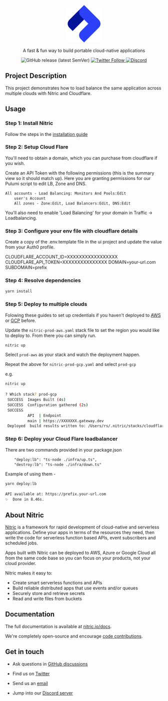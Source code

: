 <p align="center">
  <a href="https://nitric.io">
    <img src="https://raw.githubusercontent.com/nitrictech/nitric/main/docs/assets/nitric-logo.svg" width="120" alt="Nitric Logo"/>
  </a>
</p>

<p align="center">
  A fast & fun way to build portable cloud-native applications
</p>

<p align="center">
  <img alt="GitHub release (latest SemVer)" src="https://img.shields.io/github/v/release/nitrictech/nitric?sort=semver">
  <a href="https://twitter.com/nitric_io">
    <img alt="Twitter Follow" src="https://img.shields.io/twitter/follow/nitric_io?label=Follow&style=social">
  </a>
  <a href="https://nitric.io/chat"><img alt="Discord" src="https://img.shields.io/discord/955259353043173427?label=discord"></a>
</p>

## Project Description

This project demonstrates how to load balance the same application across multiple clouds with Nitric and Cloudflare.

## Usage

### Step 1: Install Nitric

Follow the steps in the [installation guide](https://nitric.io/docs/installation)

### Step 2: Setup Cloud Flare

You'll need to obtain a domain, which you can purchase from cloudflare if you wish.

Create an API Token with the following permissions (this is the summary view so it should match up). Here you are granting permissions for our Pulumi script to edit LB, Zone and DNS.

```
All accounts - Load Balancing: Monitors And Pools:Edit
    user's Account
    All zones - Zone:Edit, Load Balancers:Edit, DNS:Edit
```

You'll also need to enable 'Load Balancing' for your domain in Traffic -> Loadbalancing.

### Step 3: Configure your env file with cloudflare details

Create a copy of the .env.template file in the ui project and update the value from your Auth0 profile.

CLOUDFLARE_ACCOUNT_ID=XXXXXXXXXXXXXXXXX
CLOUDFLARE_API_TOKEN=XXXXXXXXXXXXXXX
DOMAIN=your-url.com
SUBDOMAIN=prefix

### Step 4: Resolve dependencies

```bash
yarn install
```

### Step 5: Deploy to multiple clouds

Folowing these guides to set up credentials if you haven't deployed to [AWS](https://nitric.io/docs/reference/providers/aws) or [GCP](https://nitric.io/docs/reference/providers/gcp) before.

Update the `nitric-prod-aws.yaml` stack file to set the region you would like to deploy to. From there you can simply run.

```bash
nitric up
```

Select `prod-aws` as your stack and watch the deployment happen.

Repeat the above for `nitric-prod-gcp.yaml` and select `prod-gcp`

e.g.

```bash
nitric up

? Which stack? prod-gcp
 SUCCESS  Images Built (4s)
 SUCCESS  Configuration gathered (2s)
 SUCCESS
          API  | Endpoint
          main | https://XXXXXXX.gateway.dev
 Deployed  build results written to: /Users/rs/.nitric/stacks/cloudflare-lb-prod-gcp.results Deployed  Stack (7m2s)
```

### Step 6: Deploy your Cloud Flare loadbalancer

There are two commands provided in your package.json

```
    "deploy:lb": "ts-node ./infra/up.ts",
    "destroy:lb": "ts-node ./infra/down.ts"
```

Example of using them -

```bash
yarn deploy:lb

API available at: https://prefix.your-url.com
✨  Done in 8.46s.
```

## About Nitric

[Nitric](https://nitric.io) is a framework for rapid development of cloud-native and serverless applications. Define your apps in terms of the resources they need, then write the code for serverless function based APIs, event subscribers and scheduled jobs.

Apps built with Nitric can be deployed to AWS, Azure or Google Cloud all from the same code base so you can focus on your products, not your cloud provider.

Nitric makes it easy to:

- Create smart serverless functions and APIs
- Build reliable distributed apps that use events and/or queues
- Securely store and retrieve secrets
- Read and write files from buckets

## Documentation

The full documentation is available at [nitric.io/docs](https://nitric.io/docs).

We're completely open-source and encourage [code contributions](https://nitric.io/docs/contributions).

## Get in touch

- Ask questions in [GitHub discussions](https://github.com/nitrictech/nitric/discussions)

- Find us on [Twitter](https://twitter.com/nitric_io)

- Send us an [email](mailto:maintainers@nitric.io)

- Jump into our [Discord server](https://nitric.io/chat)
